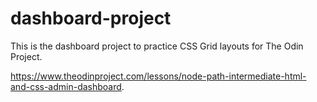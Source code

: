 # dashboard-project

This is the dashboard project to practice CSS Grid layouts for The Odin Project.

https://www.theodinproject.com/lessons/node-path-intermediate-html-and-css-admin-dashboard.
